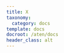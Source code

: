 ```yaml
---
title: X
taxonomy:
  category: docs
template: docs
docroot: /aten/docs
header_class: alt
---
```



# 


